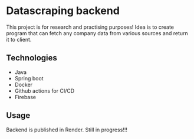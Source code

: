 # Datascraping backend

This project is for research and practising purposes! Idea is to create program that can fetch any company data from various sources and return it to client.

## Technologies

* Java
* Spring boot
* Docker
* Github actions for CI/CD
* Firebase

## Usage

Backend is published in Render. Still in progress!!!
